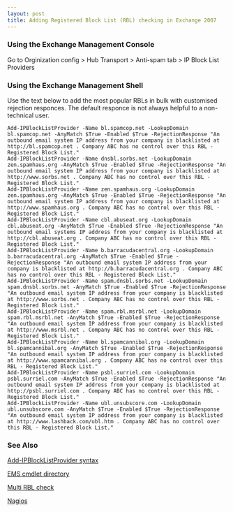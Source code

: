 ```yaml
---
layout: post 
title: Adding Registered Block List (RBL) checking in Exchange 2007
---
```


### Using the Exchange Management Console

Go to Orginization config \> Hub Transport \> Anti-spam tab \> IP Block
List Providers

### Using the Exchange Management Shell

Use the text below to add the most popular RBLs in bulk with customised
rejection responces. The default responce is not always helpful to a
non-technical user.

    Add-IPBlockListProvider -Name bl.spamcop.net -LookupDomain bl.spamcop.net -AnyMatch $True -Enabled $True -RejectionResponse "An outbound email system IP address from your company is blacklisted at http://bl.spamcop.net . Company ABC has no control over this RBL - Registered Block List."
    Add-IPBlockListProvider -Name dnsbl.sorbs.net -LookupDomain zen.spamhaus.org -AnyMatch $True -Enabled $True -RejectionResponse "An outbound email system IP address from your company is blacklisted at http://www.sorbs.net . Company ABC has no control over this RBL - Registered Block List."
    Add-IPBlockListProvider -Name zen.spamhaus.org -LookupDomain zen.spamhaus.org -AnyMatch $True -Enabled $True -RejectionResponse "An outbound email system IP address from your company is blacklisted at http://www.spamhaus.org . Company ABC has no control over this RBL - Registered Block List."
    Add-IPBlockListProvider -Name cbl.abuseat.org -LookupDomain cbl.abuseat.org -AnyMatch $True -Enabled $True -RejectionResponse "An outbound email systems IP address from your company is blacklisted at http://cbl.abuseat.org . Company ABC has no control over this RBL - Registered Block List."
    Add-IPBlockListProvider -Name b.barracudacentral.org -LookupDomain b.barracudacentral.org -AnyMatch $True -Enabled $True -RejectionResponse "An outbound email system IP address from your company is blacklisted at http://b.barracudacentral.org . Company ABC has no control over this RBL - Registered Block List."
    Add-IPBlockListProvider -Name spam.dnsbl.sorbs.net -LookupDomain spam.dnsbl.sorbs.net -AnyMatch $True -Enabled $True -RejectionResponse "An outbound email system IP address from your company is blacklisted at http://www.sorbs.net . Company ABC has no control over this RBL - Registered Block List."
    Add-IPBlockListProvider -Name spam.rbl.msrbl.net -LookupDomain spam.rbl.msrbl.net -AnyMatch $True -Enabled $True -RejectionResponse "An outbound email system IP address from your company is blacklisted at http://www.msrbl.net . Company ABC has no control over this RBL - Registered Block List."
    Add-IPBlockListProvider -Name bl.spamcannibal.org -LookupDomain bl.spamcannibal.org -AnyMatch $True -Enabled $True -RejectionResponse "An outbound email system IP address from your company is blacklisted at http://www.spamcannibal.org . Company ABC has no control over this RBL - Registered Block List."
    Add-IPBlockListProvider -Name psbl.surriel.com -LookupDomain psbl.surriel.com -AnyMatch $True -Enabled $True -RejectionResponse "An outbound email system IP address from your company is blacklisted at http://psbl.surriel.com . Company ABC has no control over this RBL - Registered Block List."
    Add-IPBlockListProvider -Name ubl.unsubscore.com -LookupDomain ubl.unsubscore.com -AnyMatch $True -Enabled $True -RejectionResponse "An outbound email system IP address from your company is blacklisted at http://www.lashback.com/ubl.htm . Company ABC has no control over this RBL - Registered Block List."

### See Also

[Add-IPBlockListProvider
syntax](http://technet.microsoft.com/en-us/library/bb124358.aspx)

[EMS cmdlet
directory](http://www.powershellcommunity.org/Directories/Cmdlets.aspx)

[Multi RBL check](http://www.anti-abuse.org/multi-rbl-check/)

[Nagios](Nagios "wikilink")
